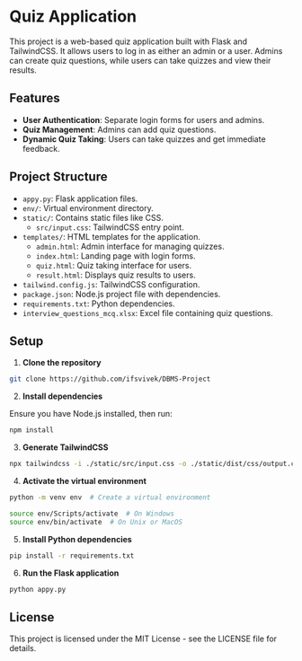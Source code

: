 # Quiz Application

This project is a web-based quiz application built with Flask and TailwindCSS. It allows users to log in as either an admin or a user. Admins can create quiz questions, while users can take quizzes and view their results.

## Features

-   **User Authentication**: Separate login forms for users and admins.
-   **Quiz Management**: Admins can add quiz questions.
-   **Dynamic Quiz Taking**: Users can take quizzes and get immediate feedback.

## Project Structure

-   `appy.py`: Flask application files.
-   `env/`: Virtual environment directory.
-   `static/`: Contains static files like CSS.
    -   `src/input.css`: TailwindCSS entry point.
-   `templates/`: HTML templates for the application.
    -   `admin.html`: Admin interface for managing quizzes.
    -   `index.html`: Landing page with login forms.
    -   `quiz.html`: Quiz taking interface for users.
    -   `result.html`: Displays quiz results to users.
-   `tailwind.config.js`: TailwindCSS configuration.
-   `package.json`: Node.js project file with dependencies.
-   `requirements.txt`: Python dependencies.
-   `interview_questions_mcq.xlsx`: Excel file containing quiz questions.

## Setup

1. **Clone the repository**

```bash
git clone https://github.com/ifsvivek/DBMS-Project
```

2. **Install dependencies**

Ensure you have Node.js installed, then run:

```bash
npm install
```

3. **Generate TailwindCSS**

```bash
npx tailwindcss -i ./static/src/input.css -o ./static/dist/css/output.css --watch
```

4. **Activate the virtual environment**

```bash
python -m venv env  # Create a virtual environment
```

```bash
source env/Scripts/activate  # On Windows
source env/bin/activate  # On Unix or MacOS
```

5. **Install Python dependencies**

```bash
pip install -r requirements.txt
```

6. **Run the Flask application**

```bash
python appy.py
```

## License

This project is licensed under the MIT License - see the LICENSE file for details.
